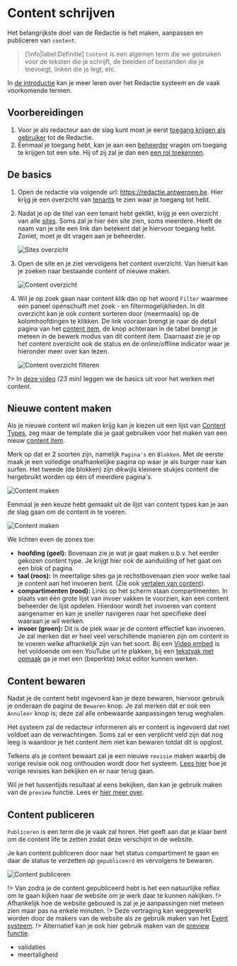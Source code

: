 # Content schrijven

Het belangrijkste doel van de Redactie is het maken, aanpassen en publiceren van `content`.

> [!info|label:Definitie]
> `Content` is een algemen term die we gebruiken voor de teksten die je schrijft, de beelden of bestanden die je toevoegt, linken die je legt, etc.

In [de introductie](/common/content/content-beheer) kan je meer leren over het Redactie systeem en de vaak voorkomende termen.

## Voorbereidingen

1. Voor je als redacteur aan de slag kunt moet je eerst [toegang krijgen als gebruiker](/redactie/content/toegang-aanvragen) tot de Redactie.
2. Eenmaal je toegang hebt, kan je aan een [beheerder](/redactie/content/toegang-site-beheerder) vragen om toegang te krijgen tot een site. Hij of zij zal je dan een [een rol toekennen](/redactie/content/toegang-rollen-rechten).

## De basics

1) Open de redactie via volgende url: <https://redactie.antwerpen.be>. Hier krijg je een overzicht van [tenants](/common/content/concept-tenant) te zien waar je toegang tot hebt.

2) Nadat je op de titel van een tenant hebt geklikt, krijg je een overzicht van alle [sites](/common/content/concept-site). Soms zal je hier één site zien, soms meerdere.
Heeft de naam van je site een link dan betekent dat je hiervoor toegang hebt. Zoniet, moet je dit vragen aan je beheerder.

    ![Sites overzicht](../assets/redactie-sites-overzicht.png "Een overzicht van alle sites voor deze tenant.")

3) Open de site en je ziet vervolgens het content overzicht. Van hieruit kan je zoeken naar bestaande content of nieuwe maken.

    ![Content overzicht](../assets/redactie-content-overzicht.jpg "Content overzicht")

4) Wil je op zoek gaan naar content klik dan op het woord `Filter` waarmee een paneel openschuift met zoek - en filtermogelijkheden.
    In dit overzicht kan je ook content sorteren door (meermaals) op de kolomhoofdingen te klikken.
    De link vooraan brengt je naar de detail pagina van het [content item](/common/content/concept-ci), de knop achteraan in de tabel brengt je meteen in de bewerk modus van dit content item.
    Daarnaast zie je op het content overzicht ook de status en de online/offline indicator waar je hieronder meer over kan lezen.

    ![Content overzicht filteren](../assets/redactie-content-overzicht-filter.png "Filter en zoek naar content in het overzicht")

?> In [deze video](https://app.screencastify.com/v3/watch/cT6PcWKM6wmLkvyLUP4x) *(23 min)* leggen we de basics uit voor het werken met content.

## Nieuwe content maken

Als je nieuwe content wil maken krijg kan je kiezen uit een lijst van [Content Types](/common/content/concept-ct), zeg maar de template die je gaat gebruiken voor het maken van een nieuw [content item](/common/content/concept-ci).

Merk op dat er 2 soorten zijn, namelijk `Pagina's` en `Blokken`. Met de eerste maak je een volledige onafhankelijke pagina op waar je als burger naar kan surfen.
Het tweede (de blokken) zijn dikwijls kleinere stukjes content die hergebruikt worden op één of meerdere pagina's.

![Content maken](../assets/redactie-content-maken.jpeg "Kies uit een lijst van Content types.")

Eenmaal je een keuze hebt gemaakt uit de lijst van content types kan je aan de slag gaan om de content in te voeren.

![Content maken](../assets/redactie-content-maken-detail.jpeg "Content maken")

We lichten even de zones toe:

* **hoofding (geel):** Bovenaan zie je wat je gaat maken o.b.v. het eerder gekozen content type. Je krijgt hier ook de aanduiding of het gaat om een blok of pagina.
* **taal (roos):** In meertalige sites ga je rechstbovenaan zien voor welke taal je content aan het invoeren bent. (Zie ook [vertalen van content](/redactie/content/content-beheren-vertalen)).
* **compartimenten (rood):** Links op het scherm staan compartimenten. In plaats van één grote lijst van invoer vakken te voorzien, kan een content beheerder de lijst opdelen.
Hierdoor wordt het invoeren van content aangenamer en kan je sneller navigeren naar het specifieke deel waaraan je wil werken.
* **invoer (groen):** Dit is de plek waar je de content effectief kan invoeren. Je zal merken dat er heel veel verschillende manieren zijn om content in te voeren welke afhankelijk zijn van het soort.
Bij een [Video embed](/redactie/content/inrichten-cc-video-embed) is het voldoende om een YouTube url te plakken, 
bij een [tekstvak met opmaak](/redactie/content/inrichten-cc-tekstvak-met-opmaak) ga je met een (beperkte) tekst editor kunnen werken.

## Content bewaren

Nadat je de content hebt ingevoerd kan je deze bewaren, hiervoor gebruik je onderaan de pagina de `Bewaren` knop.
Je zal merken dat er ook een `Annuleer` knop is; deze zal alle onbewaarde aanpassingen terug weghalen.

Het systeem zal de redacteur informeren als er content is ingevoerd dat niet voldoet aan de verwachtingen.
Soms zal er een verplicht veld zijn dat nog leeg is waardoor je het content item niet kan bewaren totdat dit is opglost.

Telkens als je content bewaart zal je een nieuwe `revisie` maken waarbij de vorige revisie ook nog onthouden wordt door het systeem.
[Lees hier](/redactie/content/content-beheren-revisies) hoe je vorige revisies kan bekijken en er naar terug gaan.

Wil je het tussentijds resultaat al eens bekijken, dan kan je gebruik maken van de `preview` functie. Lees er [hier meer over](/redactie/content/content-beheren-preview).

## Content publiceren

`Publiceren` is een term die je vaak zal horen. Het geeft aan dat je klaar bent om de content life te zetten zodat deze verschijnt in de website.

Je kan content publiceren door naar het status compartiment te gaan en daar de status te verzetten op `gepubliceerd` en vervolgens te bewaren.

![Content publiceren](../assets/redactie-content-status.png "Content publiceren")

!> Van zodra je de content gepubliceerd hebt is het een natuurlijke reflex om te gaan kijken naar de website om je werk daar te kunnen nakijken.
!> Afhankelijk hoe de website gebouwd is zal je je aanpassingen niet meteen zien maar pas na enkele minuten.
!> Deze vertraging kan weggewerkt worden door de makers van de website als ze gebruik maken van het [Event systeem](/redactie/content/inrichten-events?id=hou-je-content-cache-up-to-date).
!> Alternatief kan je ook hier gebruik maken van de [preview functie](/redactie/content/content-beheren-preview).


- validaties
- meertaligheid

